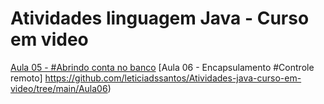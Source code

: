 # Atividades linguagem Java - Curso em video
[Aula 05 - #Abrindo conta no banco](https://github.com/leticiadssantos/Atividades-java-curso-em-video/tree/main/Aula05)
[Aula 06 - Encapsulamento #Controle remoto] https://github.com/leticiadssantos/Atividades-java-curso-em-video/tree/main/Aula06)
